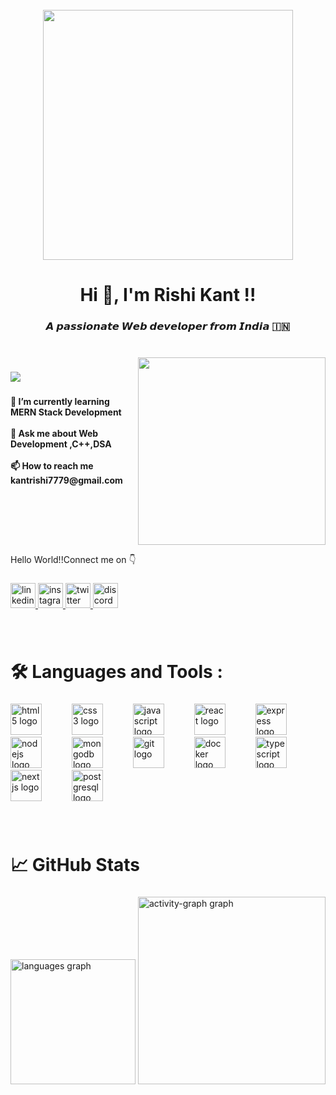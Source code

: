 <br clear="both">

<div align="center">
  <img height="400" src="https://repository-images.githubusercontent.com/588181932/e36ec678-7984-4cdd-8e4c-a3932772ff8e"  />
</div>

###

<h1 align="center">Hi 👋, I'm Rishi Kant !!</h1>

###

<h3 align="center">𝘼 𝙥𝙖𝙨𝙨𝙞𝙤𝙣𝙖𝙩𝙚 𝙒𝙚𝙗 𝙙𝙚𝙫𝙚𝙡𝙤𝙥𝙚𝙧 𝙛𝙧𝙤𝙢 𝙄𝙣𝙙𝙞𝙖 🇮🇳</h3>

###

<br clear="both">

<img align="right" height="300" src="https://camo.githubusercontent.com/43900bba70ccf4d73197c8da41c3bc8763e9a8762b9179ae6caf2edde3e153f9/68747470733a2f2f692e70696e696d672e636f6d2f6f726967696e616c732f33652f39642f35322f33653964353262633338666132383761346366313064636638313339303736642e676966"  />

###

<div align="left">
  <img src="https://visitor-badge.laobi.icu/badge?page_id=jahapnah.jahapnah&left_color=yellow&right_color=red&left_text=Profile%20Visitors"  />
</div>

###

<h4 align="left">🔭 I’m currently learning MERN Stack Development<br><br>💬 Ask me about Web Development ,C++,DSA<br><br>📫 How to reach me kantrishi7779@gmail.com</h4>

###

<br clear="both">

<p align="left">Hello World!!Connect me on 👇</p>

###

<div align="left">
  <a href="https://www.linkedin.com/in/rishi-kant-%F0%9F%87%AE%F0%9F%87%B3-248644290/" target="_blank">
    <img src="https://img.shields.io/static/v1?message=LinkedIn&logo=linkedin&label=&color=0077B5&logoColor=white&labelColor=&style=for-the-badge" height="40" alt="linkedin logo"  />
  </a>
  <a href="https://www.instagram.com/khairrishi" target="_blank">
    <img src="https://img.shields.io/static/v1?message=Instagram&logo=instagram&label=&color=E4405F&logoColor=white&labelColor=&style=for-the-badge" height="40" alt="instagram logo"  />
  </a>
  <a href="https://twitter.com/khairrishi" target="_blank">
    <img src="https://img.shields.io/static/v1?message=Twitch&logo=twitch&label=&color=9146FF&logoColor=white&labelColor=&style=for-the-badge" height="40" alt="twitter logo"  />
  </a>
  <img src="https://img.shields.io/static/v1?message=Discord&logo=discord&label=&color=7289DA&logoColor=white&labelColor=&style=for-the-badge" height="40" alt="discord logo"  />
</div>

###
<br>
<h1 align="left">🛠️ Languages and Tools :</h1>

###

<div align="left">
  <img src="https://skillicons.dev/icons?i=html" height="50" alt="html5 logo"  />
  <img width="40" />
  <img src="https://skillicons.dev/icons?i=css" height="50" alt="css3 logo"  />
  <img width="40" />
  <img src="https://skillicons.dev/icons?i=js" height="50" alt="javascript logo"  />
  <img width="40" />
  <img src="https://skillicons.dev/icons?i=react" height="50" alt="react logo"  />
  <img width="40" />
  <img src="https://skillicons.dev/icons?i=express" height="50" alt="express logo"  />
  <img width="40" />
  <img src="https://skillicons.dev/icons?i=nodejs" height="50" alt="nodejs logo"  />
  <img width="40" />
  <img src="https://skillicons.dev/icons?i=mongodb" height="50" alt="mongodb logo"  />
  <img width="40" />
  <img src="https://skillicons.dev/icons?i=git" height="50" alt="git logo"  />
  <img width="40" />
  <img src="https://skillicons.dev/icons?i=docker" height="50" alt="docker logo"  />
  <img width="40" />
  <img src="https://cdn.jsdelivr.net/gh/devicons/devicon/icons/typescript/typescript-original.svg" height="50" alt="typescript logo"  />
  <img width="40" />
  <img src="https://cdn.jsdelivr.net/gh/devicons/devicon/icons/nextjs/nextjs-original.svg" height="50" alt="nextjs logo"  />
  <img width="40" />
  <img src="https://cdn.jsdelivr.net/gh/devicons/devicon/icons/postgresql/postgresql-original.svg" height="50" alt="postgresql logo"  />
</div>

###
<br>
<h1 align="left">📈 GitHub Stats</h1>

###

<div align="left">
  <img src="https://github-readme-stats.vercel.app/api/top-langs?username=kant-github&locale=en&hide_title=false&layout=compact&card_width=320&langs_count=10&theme=codeSTACKr&hide_border=false&order=2&custom_title=Languages%20used" height="200" alt="languages graph"  />
  <img src="https://github-readme-activity-graph.vercel.app/graph?username=kant-github&radius=16&theme=merko&area=true&order=5&custom_title=Rishi's%20contribution%20graph&line=ffda36" height="300" alt="activity-graph graph"  />
</div>

###
